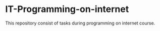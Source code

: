 # IT-Programming-on-internet
This repository consist of tasks during programming on internet course.
